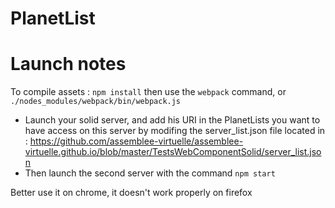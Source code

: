 PlanetList
===

# Launch notes

To compile assets : `npm install` then use the `webpack` command, or `./nodes_modules/webpack/bin/webpack.js`

* Launch your solid server, and add his URI in the PlanetLists you want to have access on this server by modifing the server_list.json file located in : https://github.com/assemblee-virtuelle/assemblee-virtuelle.github.io/blob/master/TestsWebComponentSolid/server_list.json
* Then launch the second server with the command `npm start` 

Better use it on chrome, it doesn't work properly on firefox

